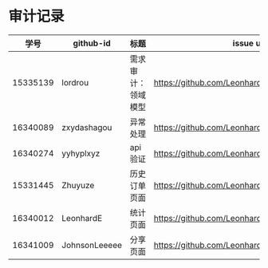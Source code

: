 # 审计记录




| 学号 | github-id | 标题 | issue url |
| ---- | --------- | ---- | --------- |
| 15335139 | lordrou   |  需求审计：领域模型    |   https://github.com/LeonhardE/Dashboard/issues/4        |
| 16340089 | zxydashagou   |  异常处理    | https://github.com/LeonhardE/Dashboard/issues/7          |
| 16340274 | yyhyplxyz   |  api验证    |        https://github.com/LeonhardE/Dashboard/issues/3   |
| 15331445 | Zhuyuze   | 历史订单页面    |      https://github.com/LeonhardE/Dashboard/issues/6     |
| 16340012 | LeonhardE   |  统计页面    |   https://github.com/LeonhardE/Dashboard/issues/5   |
| 16341009 | JohnsonLeeeee  |  分享页面    |   https://github.com/LeonhardE/Dashboard/issues/2   |

